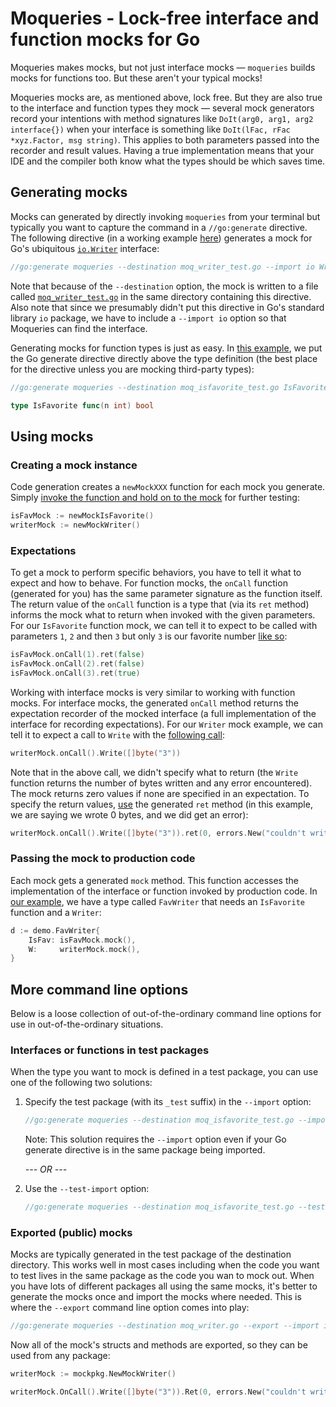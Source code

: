 # Moqueries - Lock-free interface and function mocks for Go
Moqueries makes mocks, but not just interface mocks &mdash; `moqueries` builds mocks for functions too. But these aren't your typical mocks!

Moqueries mocks are, as mentioned above, lock free. But they are also true to the interface and function types they mock &mdash; several mock generators record your intentions with method signatures like `DoIt(arg0, arg1, arg2 interface{})` when your interface is something like `DoIt(lFac, rFac *xyz.Factor, msg string)`. This applies to both parameters passed into the recorder and result values. Having a true implementation means that your IDE and the compiler both know what the types should be which saves time.

## Generating mocks
Mocks can generated by directly invoking `moqueries` from your terminal but typically you want to capture the command in a `//go:generate` directive. The following directive (in a working example [here](https://github.com/myshkin5/moqueries/blob/master/demo/demo.go#L9)) generates a mock for Go's ubiquitous [`io.Writer`](https://golang.org/pkg/io/#Writer) interface:
```go
//go:generate moqueries --destination moq_writer_test.go --import io Writer
```

Note that because of the `--destination` option, the mock is written to a file called [`moq_writer_test.go`](https://github.com/myshkin5/moqueries/blob/master/demo/moq_writer_test.go) in the same directory containing this directive. Also note that since we presumably didn't put this directive in Go's standard library `io` package, we have to include a `--import io` option so that Moqueries can find the interface.

Generating mocks for function types is just as easy. In [this example](https://github.com/myshkin5/moqueries/blob/master/demo/demo.go#L11-L13), we put the Go generate directive directly above the type definition (the best place for the directive unless you are mocking third-party types):
```go
//go:generate moqueries --destination moq_isfavorite_test.go IsFavorite

type IsFavorite func(n int) bool
```

## Using mocks

### Creating a mock instance
Code generation creates a `newMockXXX` function for each mock you generate. Simply [invoke the function and hold on to the mock](https://github.com/myshkin5/moqueries/blob/master/demo/demo_test.go#L15-L16) for further testing:
```go
isFavMock := newMockIsFavorite()
writerMock := newMockWriter()
```

### Expectations
To get a mock to perform specific behaviors, you have to tell it what to expect and how to behave. For function mocks, the `onCall` function (generated for you) has the same parameter signature as the function itself. The return value of the `onCall` function is a type that (via its `ret` method) informs the mock what to return when invoked with the given parameters. For our `IsFavorite` function mock, we can tell it to expect to be called with parameters `1`, `2` and then `3` but only `3` is our favorite number [like so](https://github.com/myshkin5/moqueries/blob/master/demo/demo_test.go#L18-L20):
```go
isFavMock.onCall(1).ret(false)
isFavMock.onCall(2).ret(false)
isFavMock.onCall(3).ret(true)
```

Working with interface mocks is very similar to working with function mocks. For interface mocks, the generated `onCall` method returns the expectation recorder of the mocked interface (a full implementation of the interface for recording expectations). For our `Writer` mock example, we can tell it to expect a call to `Write` with the [following call](https://github.com/myshkin5/moqueries/blob/master/demo/demo_test.go#L22):
```go
writerMock.onCall().Write([]byte("3"))
```

Note that in the above call, we didn't specify what to return (the `Write` function returns the number of bytes written and any error encountered). The mock returns zero values if none are specified in an expectation. To specify the return values, [use](https://github.com/myshkin5/moqueries/blob/master/demo/demo_test.go#L41) the generated `ret` method (in this example, we are saying we wrote 0 bytes, and we did get an error):
```go
writerMock.onCall().Write([]byte("3")).ret(0, errors.New("couldn't write"))
```

### Passing the mock to production code
Each mock gets a generated `mock` method. This function accesses the implementation of the interface or function invoked by production code. In [our example](https://github.com/myshkin5/moqueries/blob/master/demo/demo_test.go#L24-L27), we have a type called `FavWriter` that needs an `IsFavorite` function and a `Writer`:
```go
d := demo.FavWriter{
    IsFav: isFavMock.mock(),
    W:     writerMock.mock(),
}
```

## More command line options
Below is a loose collection of out-of-the-ordinary command line options for use in out-of-the-ordinary situations.

### Interfaces or functions in test packages
When the type you want to mock is defined in a test package, you can use one of the following two solutions:

1. Specify the test package (with its `_test` suffix) in the `--import` option:
    ```go
    //go:generate moqueries --destination moq_isfavorite_test.go --import github.com/myshkin5/moqueries/demo_test IsFavorite
    ```
   Note: This solution requires the `--import` option even if your Go generate directive is in the same package being imported.

   *_--- OR ---_*

1. Use the `--test-import` option:
    ```go
    //go:generate moqueries --destination moq_isfavorite_test.go --test-import IsFavorite
    ```

### Exported (public) mocks
Mocks are typically generated in the test package of the destination directory. This works well in most cases including when the code you want to test lives in the same package as the code you wan to mock out. When you have lots of different packages all using the same mocks, it's better to generate the mocks once and import the mocks where needed. This is where the `--export` command line option comes into play:
```go
//go:generate moqueries --destination moq_writer.go --export --import io Writer
```

Now all of the mock's structs and methods are exported, so they can be used from any package:

```go
writerMock := mockpkg.NewMockWriter()

writerMock.OnCall().Write([]byte("3")).Ret(0, errors.New("couldn't write"))
```

